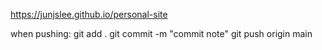 https://junjslee.github.io/personal-site

when pushing: 
git add .
git commit -m "commit note"
git push origin main
